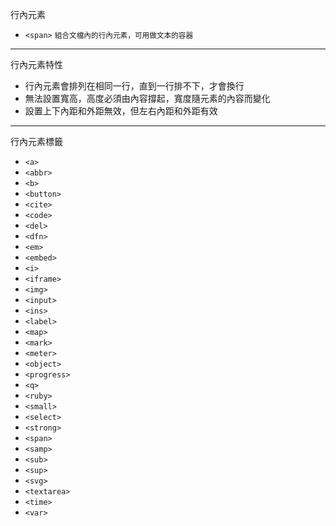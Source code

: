 行內元素
- `<span>` <small>組合文檔內的行內元素，可用做文本的容器</small>

---

行內元素特性
- 行內元素會排列在相同一行，直到一行排不下，才會換行
- 無法設置寬高，高度必須由內容撐起，寬度隨元素的內容而變化
- 設置上下內距和外距無效，但左右內距和外距有效

---

行內元素標籤
- `<a>`
- `<abbr>`
- `<b>`
- `<button>`
- `<cite>`
- `<code>`
- `<del>`
- `<dfn>`
- `<em>`
- `<embed>`
- `<i>`
- `<iframe>`
- `<img>`
- `<input>`
- `<ins>`
- `<label>`
- `<map>`
- `<mark>`
- `<meter>`
- `<object>`
- `<progress>`
- `<q>`
- `<ruby>`
- `<small>`
- `<select>`
- `<strong>`
- `<span>`
- `<samp>`
- `<sub>`
- `<sup>`
- `<svg>`
- `<textarea>`
- `<time>`
- `<var>`